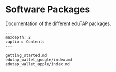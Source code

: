# Software Packages

Documentation of the different eduTAP packages.

```{toctree}
---
maxdepth: 2
caption: Contents
---

getting_started.md
edutap_wallet_google/index.md
edutap_wallet_apple/index.md

```